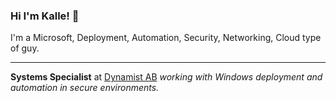 ### Hi I'm Kalle! 👋
I'm a Microsoft, Deployment, Automation, Security, Networking, Cloud type of guy.

----

**Systems Specialist** at [Dynamist AB](https://dynamist.se) _working with Windows deployment and automation in secure environments._
